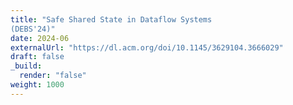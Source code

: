 ```yaml
---
title: "Safe Shared State in Dataflow Systems
(DEBS'24)"
date: 2024-06
externalUrl: "https://dl.acm.org/doi/10.1145/3629104.3666029"
draft: false
_build:
  render: "false"
weight: 1000
---
```

